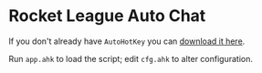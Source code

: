 # Rocket League Auto Chat

If you don't already have `AutoHotKey` you can [download it here](https://autohotkey.com/download).

Run `app.ahk` to load the script; edit `cfg.ahk` to alter configuration.
